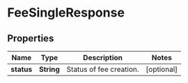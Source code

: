 

# FeeSingleResponse

## Properties

Name | Type | Description | Notes
------------ | ------------- | ------------- | -------------
**status** | **String** | Status of fee creation. |  [optional]



